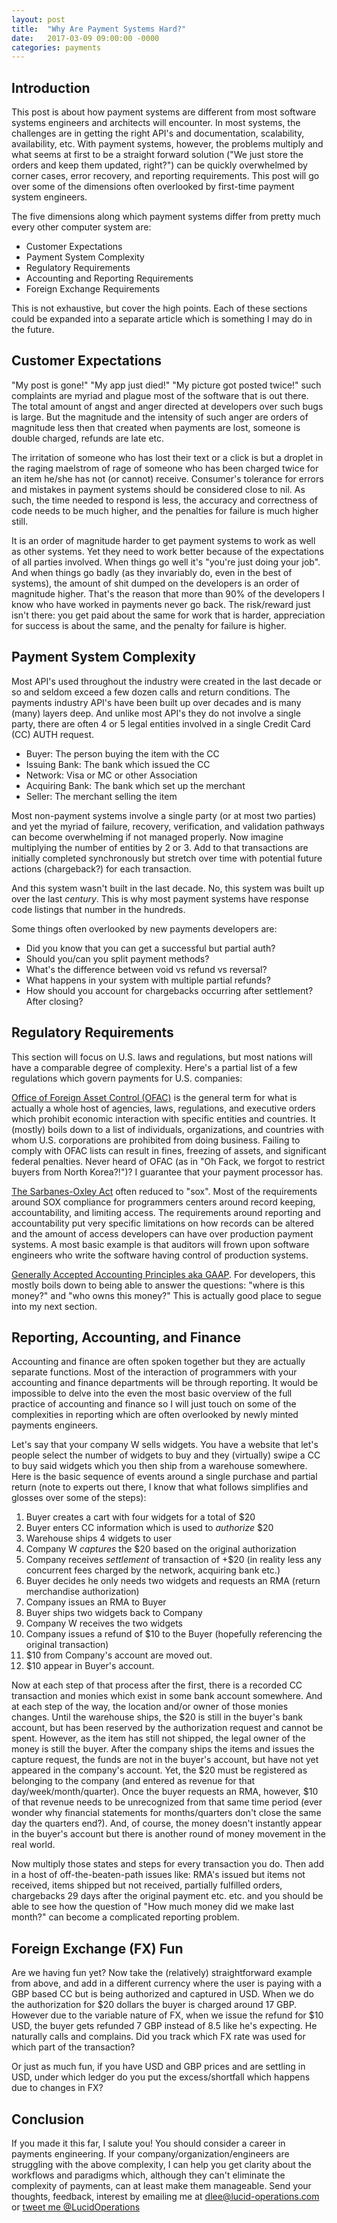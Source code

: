 ```yaml
---
layout: post
title:  "Why Are Payment Systems Hard?"
date:   2017-03-09 09:00:00 -0000
categories: payments
---
```


## Introduction

This post is about how payment systems are different from most software systems
engineers and architects will encounter. In most systems, the challenges are
in getting the right API's and documentation, scalability, availability, etc.
With payment systems, however, the problems multiply and what seems at first to
be a straight forward solution ("We just store the orders and keep them
updated, right?") can be quickly overwhelmed by corner cases, error recovery,
and reporting requirements. This post will go over some of the dimensions often
overlooked by first-time payment system engineers.

The five dimensions along which payment systems differ from pretty much every
other computer system are:

  - Customer Expectations
  - Payment System Complexity
  - Regulatory Requirements
  - Accounting and Reporting Requirements
  - Foreign Exchange Requirements

This is not exhaustive, but cover the high points. Each of these sections
could be expanded into a separate article which is something I may do in the
future.

## Customer Expectations

"My post is gone!" "My app just died!" "My picture got posted twice!" such
complaints are myriad and plague most of the software that is out there. The
total amount of angst and anger directed at developers over such bugs is large.
But the magnitude and the intensity of such anger are orders of magnitude less
then that created when payments are lost, someone is double charged, refunds
are late etc.

The irritation of someone who has lost their text or a click is but a droplet in
the raging maelstrom of rage of someone who has been charged twice for an item
he/she has not (or cannot) receive.  Consumer's tolerance for errors and
mistakes in payment systems should be considered close to nil. As such, the
time needed to respond is less, the accuracy and correctness of code needs to
be much higher, and the penalties for failure is much higher still.

It is an order of magnitude harder to get payment systems to work as well as
other systems. Yet they need to work better because of the expectations of all
parties involved. When things go well it's "you're just doing your job". And
when things go badly (as they invariably do, even in the best of systems), the
amount of shit dumped on the developers is an order of magnitude higher. That's
the reason that more than 90% of the developers I know who have worked in
payments never go back. The risk/reward just isn't there: you get paid about
the same for work that is harder, appreciation for success is about the same,
and the penalty for failure is higher.

## Payment System Complexity

Most API's used throughout the industry were created in the last decade or so
and seldom exceed a few dozen calls and return conditions. The payments industry
API's have been built up over decades and is many (many) layers deep. And
unlike most API's they do not involve a single party, there are often 4 or 5
legal entities involved in a single Credit Card (CC) AUTH request.

  - Buyer: The person buying the item with the CC
  - Issuing Bank: The bank which issued the CC
  - Network: Visa or MC or other Association
  - Acquiring Bank: The bank which set up the merchant
  - Seller: The merchant selling the item

Most non-payment systems involve a single party (or at most two parties) and
yet the myriad of failure, recovery, verification, and validation pathways can
become overwhelming if not managed properly. Now imagine multiplying the number
of entities by 2 or 3. Add to that transactions are initially completed
synchronously but stretch over time with potential future actions (chargeback?)
for each transaction.

And this system wasn't built in the last decade. No, this system was built up
over the last *century*. This is why most payment systems have response code
listings that number in the hundreds.

Some things often overlooked by new payments developers are:

  - Did you know that you can get a successful but partial auth?
  - Should you/can you split payment methods?
  - What's the difference between void vs refund vs reversal?
  - What happens in your system with multiple partial refunds?
  - How should you account for chargebacks occurring after settlement? After closing?

## Regulatory Requirements

This section will focus on U.S. laws and regulations, but most nations will
have a comparable degree of complexity. Here's a partial list of a few
regulations which govern payments for U.S. companies:

[Office of Foreign Asset Control
(OFAC)](https://en.wikipedia.org/wiki/Office_of_Foreign_Assets_Control) is the
general term for what is actually a whole host of agencies, laws, regulations,
and executive orders which prohibit economic interaction with specific entities
and countries. It (mostly) boils down to a list of individuals, organizations,
and countries with whom U.S. corporations are prohibited from doing business.
Failing to comply with OFAC lists can result in fines, freezing of assets, and
significant federal penalties. Never heard of OFAC (as in "Oh Fack, we forgot
to restrict buyers from North Korea?!")? I guarantee that your payment
processor has.

[The Sarbanes-Oxley Act](https://en.wikipedia.org/wiki/Sarbanes–Oxley_Act)
often reduced to "sox". Most of the requirements around SOX compliance for
programmers centers around record keeping, accountability, and limiting access.
The requirements around reporting and accountability put very specific
limitations on how records can be altered and the amount of access developers
can have over production payment systems.  A most basic example is that
auditors will frown upon software engineers who write the software having
control of production systems. 

[Generally Accepted Accounting Principles aka
GAAP](https://en.wikipedia.org/wiki/Generally_accepted_accounting_principles).
For developers, this mostly boils down to being able to answer the questions:
"where is this money?" and "who owns this money?" This is actually good place
to segue into my next section.

## Reporting, Accounting, and Finance

Accounting and finance are often spoken together but they are actually separate
functions. Most of the interaction of programmers with your accounting and
finance departments will be through reporting. It would be impossible to delve
into the even the most basic overview of the full practice of accounting and
finance so I will just touch on some of the complexities in reporting which are
often overlooked by newly minted payments engineers.

Let's say that your company W sells widgets. You have a website that let's
people select the number of widgets to buy and they (virtually) swipe a CC to
buy said widgets which you then ship from a warehouse somewhere. Here is the
basic sequence of events around a single purchase and partial return (note to
experts out there, I know that what follows simplifies and glosses over some of
the steps):

  1.  Buyer creates a cart with four widgets for a total of $20
  1.  Buyer enters CC information which is used to *authorize* $20
  1.  Warehouse ships 4 widgets to user
  1.  Company W *captures* the $20 based on the original authorization
  1.  Company receives *settlement* of transaction of +$20 (in reality less any
  concurrent fees charged by the network, acquiring bank etc.)
  1.  Buyer decides he only needs two widgets and requests an RMA (return
  merchandise authorization)
  1.  Company issues an RMA to Buyer
  1.  Buyer ships two widgets back to Company
  1.  Company W receives the two widgets
  1.  Company issues a refund of $10 to the Buyer (hopefully referencing the original transaction)
  1.  $10 from Company's account are moved out.
  1.  $10 appear in Buyer's account.

Now at each step of that process after the first, there is a recorded CC
transaction and monies which exist in some bank account somewhere. And at each
step of the way, the location and/or owner of those monies changes. Until the
warehouse ships, the $20 is still in the buyer's bank account, but has been
reserved by the authorization request and cannot be spent. However, as the item
has still not shipped, the legal owner of the money is still the buyer. After
the company ships the items and issues the capture request, the funds are not
in the buyer's account, but have not yet appeared in the company's account.
Yet, the $20 must be registered as belonging to the company (and entered as
revenue for that day/week/month/quarter). Once the buyer requests an RMA,
however, $10 of that revenue needs to be unrecognized from that same time
period (ever wonder why financial statements for months/quarters don't close
the same day the quarters end?). And, of course, the money doesn't instantly
appear in the buyer's account but there is another round of money movement in
the real world.

Now multiply those states and steps for every transaction you do. Then add in a
host of off-the-beaten-path issues like: RMA's issued but items not received,
items shipped but not received, partially fulfilled orders, chargebacks 29 days
after the original payment etc. etc. and you should be able to see how the
question of "How much money did we make last month?" can become a complicated
reporting problem.

## Foreign Exchange (FX) Fun

Are we having fun yet? Now take the (relatively) straightforward example from
above, and add in a different currency where the user is paying with a GBP based CC
but is being authorized and captured in USD. When we do the authorization for
$20 dollars the buyer is charged around 17 GBP. However due to the variable
nature of FX, when we issue the refund for $10 USD, the buyer gets refunded 7
GBP instead of 8.5 like he's expecting. He naturally calls and complains. Did
you track which FX rate was used for which part of the transaction?

Or just as much fun, if you have USD and GBP prices and are settling in USD,
under which ledger do you put the excess/shortfall which happens due to changes
in FX?

## Conclusion

If you made it this far, I salute you! You should consider a career in payments
engineering. If your company/organization/engineers are struggling with the
above complexity, I can help you get clarity about the workflows and paradigms
which, although they can't eliminate the complexity of payments, can at least
make them manageable. Send your thoughts, feedback, interest by emailing me at <a href="mailto:dlee@lucid-operations.com">dlee@lucid-operations.com</a> or 
<a href="https://twitter.com/intent/tweet?screen_name=LucidOperations" class="twitter-mention-button" data-show-count="false">tweet me @LucidOperations</a><script async src="//platform.twitter.com/widgets.js" charset="utf-8"></script>

